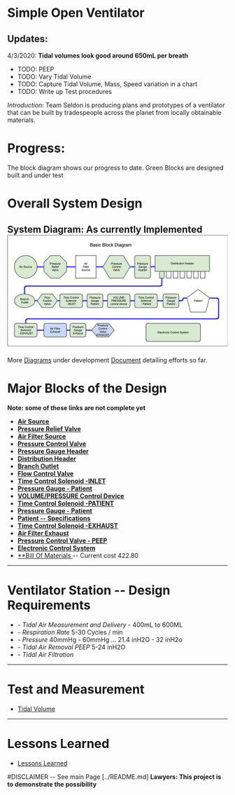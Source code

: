 # Simple Open Ventilator
## Updates:
4/3/2020:
**Tidal volumes look good around 650mL per breath**
* TODO: PEEP
* TODO: Vary Tidal Volume
* TODO: Capture Tidal Volume, Mass, Speed variation in a chart
* TODO: Write up Test procedures

*Introduction:*
Team Seldon is producing plans and prototypes of a ventilator that can be built
by tradespeople across the planet from locally obtainable materials.

# Progress:
The block diagram shows our progress to date. Green Blocks are designed built and under test


# Overall System Design
**System Diagram: As currently Implemented**
![System Block Diagram](CurrentBlockDiagram2.png)
-----------

More [Diagrams](Diagrams/README.md) under development
[Document](System/COVIDventv3Seldon.pdf) detailing efforts so far.

# Major Blocks of the Design
**Note: some of these links are not complete yet**

* [ **Air Source** ](AirSource/README.md)
* [ **Pressure Relief Valve**](PressureRelief/README.md)
* [ **Air Filter Source**](AirFilter/README.md)
* [ **Pressure Control Valve**](PressureControlValve/README.md)
* [ **Pressure Gauge Header**](LowPressureManometer/README.md)
* [ **Distribution Header** ](Distribution/README.md)
* [ **Branch Outlet**](Distribution/README.md)
* [ **Flow Control Valve**](Distribution/README.md)
* [ **Time Control Solenoid -INLET**](/Valve/README.md)
* [ **Pressure Gauge - Patient** ](/LowPressureManometer/README.md)
* [ **VOLUME/PRESSURE Control Device**](/PACMAN/README.md)
* [ **Time Control Solenoid -PATIENT**](/Valve/README.md)
* [ **Pressure Gauge - Patient** ](/LowPressureManometer/README.md)
* [ **Patient -- Specifications**](/Patient/README.md)
* [ **Time Control Solenoid -EXHAUST**](/Valve/README.md)
* [ **Air Filter Exhaust**](/AirFilter/README.md)
* [ **Pressure Control Valve - PEEP**](/PEEP/README.md)
* [ **Electronic Control System**](/Controls/README.md)
* [ **Bill Of Materials ](/BuildInfo/README.md) -- Current cost 422.80
---------
# **Ventilator Station -- Design Requirements**
* \- *Tidal Air Measurement and Delivery* - 400mL to 600ML
* \- *Respiration Rate* 5-30 Cycles / min
* \- *Pressure* 40mmHg - 60mmHg ... 21.4 inH2O - 32 inH2o
* \- *Tidal Air Removal PEEP* 5-24 inH2O
* \- *Tidal Air Filtration*


---------
# **Test and Measurement**
* [Tidal Volume](TestMeasurement/README.md)


---------
# Lessons Learned
* [ Lessons Learned ](Lessons/README.md)


#DISCLAIMER --
See main Page [../README.md] **Lawyers: This project is to demonstrate the possibility**
